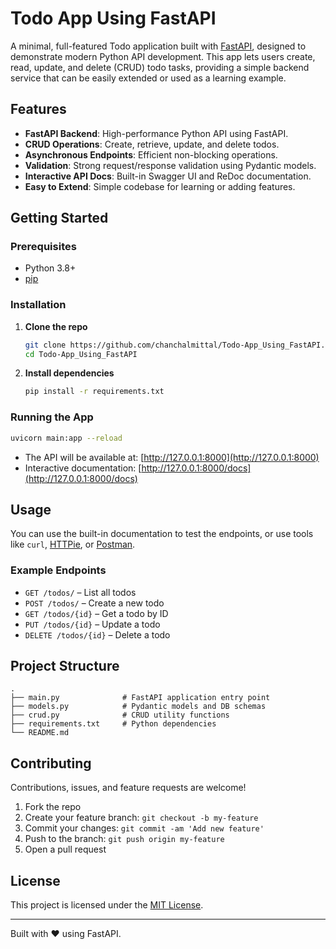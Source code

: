 # Todo App Using FastAPI

A minimal, full-featured Todo application built with [FastAPI](https://fastapi.tiangolo.com/), designed to demonstrate modern Python API development. This app lets users create, read, update, and delete (CRUD) todo tasks, providing a simple backend service that can be easily extended or used as a learning example.

## Features

- **FastAPI Backend**: High-performance Python API using FastAPI.
- **CRUD Operations**: Create, retrieve, update, and delete todos.
- **Asynchronous Endpoints**: Efficient non-blocking operations.
- **Validation**: Strong request/response validation using Pydantic models.
- **Interactive API Docs**: Built-in Swagger UI and ReDoc documentation.
- **Easy to Extend**: Simple codebase for learning or adding features.

## Getting Started

### Prerequisites

- Python 3.8+
- [pip](https://pip.pypa.io/en/stable/)

### Installation

1. **Clone the repo**
   ```bash
   git clone https://github.com/chanchalmittal/Todo-App_Using_FastAPI.git
   cd Todo-App_Using_FastAPI
   ```

2. **Install dependencies**
   ```bash
   pip install -r requirements.txt
   ```

### Running the App

```bash
uvicorn main:app --reload
```

- The API will be available at: [http://127.0.0.1:8000](http://127.0.0.1:8000)
- Interactive documentation: [http://127.0.0.1:8000/docs](http://127.0.0.1:8000/docs)

## Usage

You can use the built-in documentation to test the endpoints, or use tools like `curl`, [HTTPie](https://httpie.io/), or [Postman](https://www.postman.com/).

### Example Endpoints

- `GET /todos/` – List all todos
- `POST /todos/` – Create a new todo
- `GET /todos/{id}` – Get a todo by ID
- `PUT /todos/{id}` – Update a todo
- `DELETE /todos/{id}` – Delete a todo

## Project Structure

```
.
├── main.py              # FastAPI application entry point
├── models.py            # Pydantic models and DB schemas
├── crud.py              # CRUD utility functions
├── requirements.txt     # Python dependencies
└── README.md
```

## Contributing

Contributions, issues, and feature requests are welcome!

1. Fork the repo
2. Create your feature branch: `git checkout -b my-feature`
3. Commit your changes: `git commit -am 'Add new feature'`
4. Push to the branch: `git push origin my-feature`
5. Open a pull request

## License

This project is licensed under the [MIT License](LICENSE).

---

Built with ❤️ using FastAPI.
